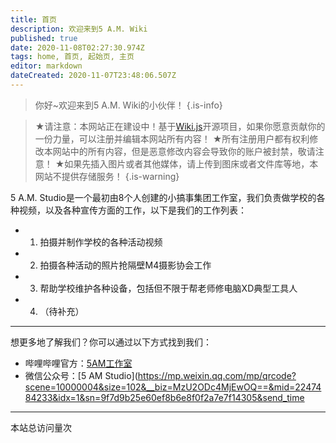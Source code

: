 ```yaml
---
title: 首页
description: 欢迎来到5 A.M. Wiki
published: true
date: 2020-11-08T02:27:30.974Z
tags: home, 首页, 起始页, 主页
editor: markdown
dateCreated: 2020-11-07T23:48:06.507Z
---
```


> 你好~欢迎来到5 A.M. Wiki的小伙伴！
{.is-info}

> ★请注意：本网站正在建设中！基于[Wiki.js]()开源项目，如果你愿意贡献你的一份力量，可以注册并编辑本网站所有内容！
> ★所有注册用户都有权利修改本网站中的所有内容，但是恶意修改内容会导致你的账户被封禁，敬请注意！
> ★如果先插入图片或者其他媒体，请上传到图床或者文件库等地，本网站不提供存储服务！
{.is-warning}

5 A.M. Studio是一个最初由8个人创建的小<span title="你知道的太多了" class="heimu">搞事集团</span>工作室，我们负责做学校的各种视频，以及各种宣传方面的工作，以下是我们的工作列表：
- 1. 拍摄并制作学校的各种活动视频
- 2. 拍摄各种活动的照片<span title="你知道的太多了" class="heimu">抢隔壁M4摄影协会工作</span>
- 3. 帮助学校维护各种设备，包括但不限于帮老师修电脑XD<span title="你知道的太多了" class="heimu">典型工具人</span>
- 4. （待补充）

---

想更多地了解我们？你可以通过以下方式找到我们：

- 哔哩哔哩官方：[5AM工作室](https://space.bilibili.com/388224428)
- 微信公众号：[5 AM Studio](https://mp.weixin.qq.com/mp/qrcode?scene=10000004&size=102&__biz=MzU2ODc4MjEwOQ==&mid=2247484233&idx=1&sn=9f7d9b25e60ef8b6e8f0f2a7e7f14305&send_time

---

<span id="busuanzi_container_site_pv">本站总访问量<span id="busuanzi_value_site_pv"></span>次</span>